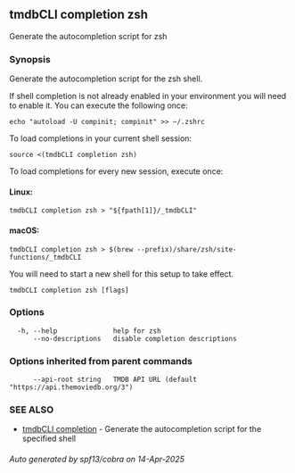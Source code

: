 ## tmdbCLI completion zsh

Generate the autocompletion script for zsh

### Synopsis

Generate the autocompletion script for the zsh shell.

If shell completion is not already enabled in your environment you will need
to enable it.  You can execute the following once:

	echo "autoload -U compinit; compinit" >> ~/.zshrc

To load completions in your current shell session:

	source <(tmdbCLI completion zsh)

To load completions for every new session, execute once:

#### Linux:

	tmdbCLI completion zsh > "${fpath[1]}/_tmdbCLI"

#### macOS:

	tmdbCLI completion zsh > $(brew --prefix)/share/zsh/site-functions/_tmdbCLI

You will need to start a new shell for this setup to take effect.


```
tmdbCLI completion zsh [flags]
```

### Options

```
  -h, --help              help for zsh
      --no-descriptions   disable completion descriptions
```

### Options inherited from parent commands

```
      --api-root string   TMDB API URL (default "https://api.themoviedb.org/3")
```

### SEE ALSO

* [tmdbCLI completion](tmdbCLI_completion.md)	 - Generate the autocompletion script for the specified shell

###### Auto generated by spf13/cobra on 14-Apr-2025

